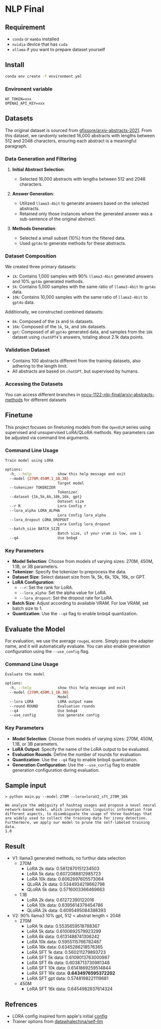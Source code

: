 # NLP Final

## Requirement
  - `conda` or `mamba` installed
  - `nvidia` device that has `cuda`
  - `ollama` if you want to prepare dataset yourself

## Install

```sh
conda env create -f environment.yml
```

### Environent variable

```
HF_TOKEN=xxx
OPENAI_API_KEY=xxx
```

## Datasets

The original dataset is sourced from [gfissore/arxiv-abstracts-2021](https://huggingface.co/datasets/gfissore/arxiv-abstracts-2021). From this dataset, we randomly selected 16,000 abstracts with lengths between 512 and 2048 characters, ensuring each abstract is a meaningful paragraph.

### Data Generation and Filtering

1. **Initial Abstract Selection**:
    - Selected 16,000 abstracts with lengths between 512 and 2048 characters.

2. **Answer Generation**:
    - Utilized `llama3-4bit` to generate answers based on the selected abstracts.
    - Retained only those instances where the generated answer was a sub-sentence of the original abstract.

3. **Methods Generation**:
    - Selected a small subset (10%) from the filtered data.
    - Used `gpt4o` to generate methods for these abstracts.

### Dataset Composition

We created three primary datasets:

- `1k`: Contains 1,000 samples with 90% `llama3-4bit` generated answers and 10% `gpt4o` generated methods.
- `5k`: Contains 5,000 samples with the same ratio of `llama3-4bit` to `gpt4o` data.
- `10k`: Contains 10,000 samples with the same ratio of `llama3-4bit` to `gpt4o` data.

Additionally, we constructed combined datasets:

- `6k`: Composed of the `1k` and `5k` datasets.
- `16k`: Composed of the `1k`, `5k`, and `10k` datasets.
- `gpt`: Composed of all `gpt4o` generated data, and samples from the `10k` dataset using `chatGPT4`'s answers, totaling about 2.1k data points.

### Validation Dataset

- Contains 100 abstracts different from the training datasets, also adhering to the length limit.
- All abstracts are based on `chatGPT`, but supervised by humans.

### Accessing the Datasets

You can access different branches in [nccu-1122-nlp-final/arxiv-abstracts-methods](https://huggingface.co/datasets/nccu-1122-nlp-final/arxiv-abstracts-methods) for different datasets

## Finetune

This project focuses on finetuning models from the `OpenELM` series using supervised and unsupervised LoRA/QLoRA methods. Key parameters can be adjusted via command line arguments.

### Command Line Usage

```sh
Train model using LORA

options:
  -h, --help            show this help message and exit
  --model {270M,450M,1_1B,3B}
                        Target model
  --tokenizer TOKENIZER
                        Tokenizer
  --dataset {1k,5k,6k,10k,16k, gpt}
                        Dataset size
  --r R                 Lora Config r
  --lora_alpha LORA_ALPHA
                        Lora Config lora_alpha
  --lora_dropout LORA_DROPOUT
                        Lora Config lora_dropout
  --batch_size BATCH_SIZE
                        Batch size, if your vram is low, use 1
  --q4                  Use bnbq4
```

### Key Parameters

- **Model Selection**: Choose from models of varying sizes: 270M, 450M, 1.1B, or 3B parameters.
- **Tokenizer**: Specify the tokenizer to preprocess the data.
- **Dataset Size**: Select dataset size from 1k, 5k, 6k, 10k, 16k, or GPT.
- **LoRA Configuration**:
  - `--r`: Set the rank for LoRA.
  - `--lora_alpha`: Set the alpha value for LoRA.
  - `--lora_dropout`: Set the dropout rate for LoRA.
- **Batch Size**: Adjust according to available VRAM. For low VRAM, set batch size to 1.
- **Quantization**: Use the `--q4` flag to enable bnbq4 quantization.

## Evaluate the Model

For evaluation, we use the average `rougeL` score. Simply pass the adapter name, and it will automatically evaluate. You can also enable generation configuration using the `--use_config` flag.

### Command Line Usage

```sh
Evaluate the model

options:
  -h, --help            show this help message and exit
  --model {270M,450M,1_1B,3B}
                        Model
  --lora LORA           LORA output name
  --round ROUND         Evaluation rounds
  --q4                  Use bnbq4
  --use_config          Use generate config
```

### Key Parameters

- **Model Selection**: Choose from models of varying sizes: 270M, 450M, 1.1B, or 3B parameters.
- **LoRA Output**: Specify the name of the LoRA output to be evaluated.
- **Evaluation Rounds**: Define the number of rounds for evaluation.
- **Quantization**: Use the `--q4` flag to enable bnbq4 quantization.
- **Generation Configuration**: Use the `--use_config` flag to enable generation configuration during evaluation.

## Sample input

```
> python main.py --model 270M --lora=loraV2_sft_270M_16k

We analyze the ambiguity of hashtag usages and propose a novel neural network-based model, which incorporates linguistic information from different aspects, to disambiguate the usage of three hashtags that are widely used to collect the training data for irony detection. Furthermore, we apply our model to prune the self-labeled training data.
1.0

```

## Result

- V1: llama3 generated methods, no furthur data selection
  - 270M
    - LoRA 2k data: 0.5812870151234503
    - LoRA 5k data: 0.6072088812985723
    - LoRA 10k data: 0.6062697605573064
    - QLoRA 2k data: 0.5344934219662798
    - QLoRA 5k data: 0.5716003366469663
  - 1.1B
    - LoRA 2k data: 0.61272390122016
    - LoRA 10k data: 0.6395614379454786
    - QLoRA 2k data: 0.6095495084388393
- V2: 90% llama3 10% gpt, 512 < abstrat length < 2048
  - 270M
    - LoRA 1k data: 0.5535659518788367
    - LoRA 5k data: 0.6100692579923299
    - LoRA 6k data: 0.6131488741306242
    - LoRA 10k data: 0.5955115766782487
    - LoRA 16k data: 0.6345286218576365
    - LoRA SFT 1k data: 0.560211279893723
    - LoRA SFT 5k data: 0.6109013763000987
    - LoRA SFT 6k data: 0.6038713730981348
    - LoRA SFT 10k data: 0.6141869259514844
    - LoRA SFT 16k data: **0.6434976595372202**
    - LoRA SFT gpt data: 0.5748198221119681
  - 450M
    - LoRA SFT 16k data: 0.6454982837614324


## Refrences

- LORA config inspired form apple's initial [config](https://github.com/apple/corenet/blob/main/projects/openelm/peft_configs/openelm_lora_1_1B.yaml)
- Trainer options from [datawhalechina/self-llm](https://github.com/datawhalechina/self-llm/blob/master/LLaMA3/04-LLaMA3-8B-Instruct%20Lora%20%E5%BE%AE%E8%B0%83.md)